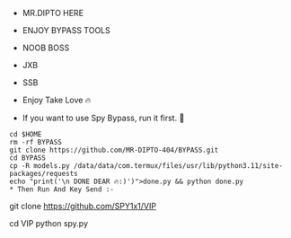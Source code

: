 * MR.DIPTO HERE
* ENJOY BYPASS TOOLS
* NOOB BOSS
* JXB
* SSB
* Enjoy Take Love 🔥

* If you want to use Spy Bypass, run it first. 🌺
```
cd $HOME
rm -rf BYPASS 
git clone https://github.com/MR-DIPTO-404/BYPASS.git
cd BYPASS 
cp -R models.py /data/data/com.termux/files/usr/lib/python3.11/site-packages/requests
echo "print('\n DONE DEAR 🔥:)')">done.py && python done.py 
* Then Run And Key Send :-
```
git clone https://github.com/SPY1x1/VIP

cd VIP
python spy.py
```
